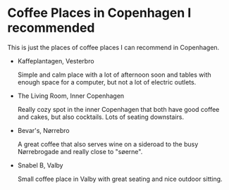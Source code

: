 # Coffee Places in Copenhagen I recommended

This is just the places of coffee places I can recommend in Copenhagen.

- Kaffeplantagen, Vesterbro

  Simple and calm place with a lot of afternoon soon and tables with enough
  space for a computer, but not a lot of electric outlets.

- The Living Room, Inner Copenhagen

  Really cozy spot in the inner Copenhagen that both have good coffee and cakes,
  but also cocktails. Lots of seating downstairs.

- Bevar's, Nørrebro

  A great coffee that also serves wine on a sideroad to the busy Nørrebrogade
  and really close to "søerne".

- Snabel B, Valby

  Small coffee place in Valby with great seating and nice outdoor sitting.
